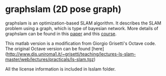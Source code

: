 graphslam (2D pose graph)
=========================

graphslam is an optimization-based SLAM algorithm.
It describes the SLAM problem using a graph, which is type of bayesian network.
More details of graphslam can be found in this [paper](http://citeseerx.ist.psu.edu/viewdoc/download?doi=10.1.1.232.7301&rep=rep1&type=pdf)
and this [course](http://www.dis.uniroma1.it/~grisetti/teaching/lectures-ls-slam-master/web/).

This matlab version is a modification from Giorgio Grisetti's Octave code.
The original Octave version can be found [here]
(http://www.dis.uniroma1.it/~grisetti/teaching/lectures-ls-slam-master/web/lectures/practicals/ls-slam.tgz)

All the license information is included in lsslam folder.




